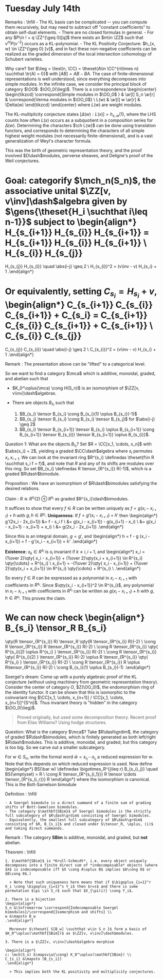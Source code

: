 # Tuesday July 14th

Remarks
:   \hfill
    - The KL basis can be complicated -- you can compute them recursively, but may need to subtract off "constant coefficients" to obtain self-dual elements.
    - There are no closed formulas in general.
    - For any $P\in ! + q \ZZ^{\geq 0}[q]$ there exists an $m\in \ZZ$ such that $v^m P(v^{-2})$ occurs as a KL-polynomial.
    - The KL Positivity Conjecture: $h_{x, w} \in \ZZ^{\geq 0} [v]$, and in fact these non-negative coefficients can be realized as the graded dimension of the local intersection cohomology of Schubert varieties.


Why care?
Set $\lieg = \liesl(n, \CC) = \theset{A\in \CC^{n\times n} \suchthat \tr(A) = 0}$ with $[AB] = AB - BA$.
The case of finite-dimensional representations is well understood, since everything decomposes into simple modules.
In the infinite case, we consider the principal block of category $\OO$: $\OO_0(\lieg)$.
There is a correspondence
\begin{center}
\begin{tikzcd}
\correspond{Simple modules in $\OO_0$ } & \ar[l] S_n \ar[r] & \correspond{Verma modules in $\OO_0$} \\
L(w) & \ar[l] w \ar[r] & \Delta(w)
\end{tikzcd}
\end{center}
where $L(w)$ are weight modules.

The KL-multiplicity conjecture states $[\Delta(w) : L(x)] = h_{x, w}(1)$, where the LHS counts how often $L(x)$ occurs as a subquotient in a composition series for $\Delta(w)$.
Determining the characters $\ch L(w)$ can be done using translation functors, and corresponds to determining the characters of all simple highest weight modules (not necessarily finite-dimensional), and is a vast generalization of Weyl's character formula.

This was the birth of geometric representation theory, and the proof involved $D\dash$modules, perverse sheaves, and Deligne's proof of the Weil conjectures.

Goal: categorify $\mch_n(S_n)$, the associative unital $\ZZ[v, v\inv]\dash$algebra given by $\gens{\theset{H_i \suchthat i\leq n-1}}$ subject to
\begin{align*}
H_{s_{i+1}}
H_{s_{i}}
H_{s_{i+1}} = 
H_{s_{i+1}}
H_{s_{i}}
H_{s_{i+1}} \\
H_{s_{i}}
H_{s_{j}}
=
H_{s_{j}}
H_{s_{i}} \quad \abs{i-j} \geq 2 \\
H_{s_{i}}^2 = (v\inv - v) H_{s_i} + 1
.\end{align*}

Or equivalently, setting $C_{s_i} = H_{s_i} + v$,
\begin{align*}
C_{s_{i+1}}
C_{s_{i}}
C_{s_{i+1}}  + C_{s_i} = 
C_{s_{i+1}}
C_{s_{i}}
C_{s_{i+1}} + C_{s_{i+1}} \\
C_{s_{i}}
C_{s_{j}}
=
C_{s_{j}}
C_{s_{i}} \quad \abs{i-j} \geq 2 \\
C_{s_{i}}^2 = (v\inv - v) H_{s_i} + 1
.\end{align*}

Remark
: The presentation above can be "lifted" to a categorical level.

So we want to find a category $\mca$ which is additive, monoidal, graded, and abelian such that

- $K_0^\oplus(\mca) \cong H(S_n)$ is an isomorphism of $\ZZ[v, v\inv]\dash$algebras.
- There are objects $B_{s_i}$ such that

  1. $B_{s_i} \tensor B_{s_i} \cong B_{s_i}(1) \oplus B_{s_i}(-1)$
  2. $B_{s_j} \tensor B_{s_i} \cong B_{s_i} \tensor B_{s_j}$ for $\abs{i-j} \geq 2$
  3. $B_{s_i} \tensor B_{s_{i+1}} \tensor B_{s_i} \oplus B_{s_{i+1}} \cong B_{s_{i+1}} \tensor B_{s_{i}} \tensor B_{s_{i+1}} \oplus B_{s_{i}}$.

Question 1: What are the objects $B_{s_i}$? 
Set $R = \CC[x_1, \cdots, x_n]$ with $\abs{x_i} = 2$, yielding a graded $\CC\dash$algebra where $s_i$ permutes $x_i, x_{i+1}$.
We can look at the invariant ring $R^{s_i} \definedas \theset{f\in R \suchthat s_i f = f}$, and note that $R$ and any of its shifts are modules over this ring.
So set $B_{s_i} \definedas R \tensor_{R^{s_i}} R(-1)$, which is a graded $R\dash$bimodule.

Proposition
: We have an isomorphism of $R\dash$bimodules satisfying the desired relations.

Claim
: $R\cong R^{s_i}(2) \oplus R^{s_i}$ as graded $R^{s_i}\dash$bimodules.

It suffices to show that every $f\in R$ can be written uniquely as $f = g(x_i - x_{i+1}) + h$ with $g, h \in R^{s_i}$.
**Uniqueness**: 
If $f =g'(x_i - x_{i+1}) + h'$ then
\begin{align*}
g'(2x_i - 2x_{i+1}) 
&= f - s_i f \\
&= g(x_i - x_{i+1}) - g(x_{i+1} - x_i)  \\
&= g(x_i - x_{i+1} - x_{i+1} + x_i) \\
&= g(2x_i - 2x_{i+1})
.\end{align*}

Since this is an integral domain, $g=g'$, and
\begin{align*}
h = f - g (x_i - x_{i+1}) = f - g'(x_i - x_{i+1}) = h'
.\end{align*}

**Existence**:
$x_k \in R^{s_i}$ is $s_i$ invariant if $k\neq i, i+1$, and
\begin{align*}
x_i = {1\over 2}\qty{ x_i - x_{i+1}} + {1\over 2}\qty{x_i + x_{i+1}} \in R^{s_i} \qty{\cdots} + R^{s_i}  \\
x_{i+1} = -{1\over 2}\qty{ x_i - x_{i+1}} + {1\over 2}\qty{x_i + x_{i+1}} \in R^{s_i} \qty{\cdots} + R^{s_i}  \\
.\end{align*}

So every $f\in R$ can be expressed as a polynomial in $x_i - x_{i+1}$ with coefficients in $R^{s_i}$.
Since $\qty{x_i - x_{i+1}}^2 \in R^{s_i}$, any polynomial in $x_i - x_{i+1}$ with coefficients in $R^{s_i}$ can be written as $g(x_i - x_{i+1}) + h$ with $g, h \in R^{s_i}$.
This proves the claim.

We can now check
\begin{align*}
B_{s_i} \tensor_R B_{s_i} 
=
\qty{R \tensor_{R^{s_i}} R} \tensor_R 
\qty{R \tensor_{R^{s_i}} R}(-2) \\
\cong R \tensor_{R^{s_i}} R \tensor_{R^{s_i}} R(-2) \\
\cong R \tensor_{R^{s_i}} \qty{ R^{s_i}(2) \oplus R^{s_i}  } \tensor_{R^{s_i}} R(-2) \\
\cong R \tensor_{R^{s_i}} \qty{ R^{s_i}(2)   } \tensor_{R^{s_i}} R(-2)  \oplus
R \tensor_{R^{s_i}} \qty{ R^{s_i}  } \tensor_{R^{s_i}} R(-2) \\
\cong R \tensor_{R^{s_i}} R \oplus R\tensor_{R^{s_i}} R(-2) \\
\cong B_{s_i}(1) \oplus B_{s_i}(-1)
.\end{align*}

Soergel's dream:
Come up with a purely algebraic proof of the KL conjecture (without using machinery from geometric representation theory).
Consider the center of category $O$, $Z(\OO_0)$, the endomorphism ring of the identity functor.
It can be shown that this is isomorphic to the coinvariant ring $\CC[x_1, \cdots, x_{n+1}] / \CC[x_1, \cdots, x_{n+1}]^{S^n}$.
Thus invariant theory is "hidden" in the category $\OO_0(\lieg)$.

> Proved originally, but used some decomposition theory. 
> Recent proof from Elias Williams? Using hodge structures.

Question:
What is the category $\mca$?
Take $R\dash\grdim$, the category of graded $R\dash$bimodules, which is finitely generated as both left/right $R\dash$modules.
This is additive, monoidal, and graded, but this category is too big.
So we carve out a smaller subcategory.

For $w\in S_n$, write the formal word $\bar w = s_{i_1} \cdots s_{i_r}$ a reduced expression for $w$.
Note that this depends on which reduced expression is used.
Now define
\begin{align*}
BS(\bar w) \definedas \bigotimes_R^{j\leq r} B_{s_{i_j}}  \quad BS(\emptyset) = R \\
\cong R \tensor_{R^{s_{i_1}}} R \tensor \cdots \tensor_{R^{s_{i_r}}} R
\end{align*}
where the isomorphism is canonical.
This is the Bott-Samelson bimodule

Definition
:   \hfill
    
    - A Soergel bimodule is a direct summand of a finite sum of grading shifts of Bott-Samelson bimodules.
    - The category $\mathbf{SBim}$ of Soergel bimodules is the strictly full subcategory of $R\dash\grdim$ consisting of Soergel bimodules.
    - Equivalently, the smallest full subcategory of $R\dash\grdim$ consisting of $R, B_{s_i}$ and closed under $\tensor_R, \oplus, (i)$ and taking direct summands.


Remark
: The category $\mathbf{SBim}$ is additive, monoidal, and graded, but **not** abelian.

Theorem
:   \hfill

    1. $\mathbf{SBim}$ is *Krull-Schmidt*, i.e. every object uniquely decomposes into a finite direct sum of *indecomposable* objects (where $X$ is indecomposable iff $X \cong A\oplus B$ implies $A\cong 0$ or $B\cong 0$.)
    
      > Note that such uniqueness here means that if $\bigoplus_{i=1}^r X_i \cong \bigoplus_{i=1}^s Y_i$ then $r=s$ and there is some permutation $\pi \in S_r$ such that $X_{\pi(i)} \cong Y_i$.

    2. There is a bijection
    \begin{align*}
    S_n &\tofromarrow \correspond{Indecomposable Soergel bimodules}/\correspond{Isomorphism and shifts} \\
    w &\mapsto B_w
    .\end{align*}

      Moreover $\theset{ S[B_w] \suchthat w\in S_n }$ form a basis of $K_0^\oplus(\mathbf{SBim})$ as $\ZZ[v, v\inv]\dash$modules.

    3. There is a $\ZZ[v, v\inv]\dash$algebra morphism
    
    \begin{align*}
    c: \mch(S_n) &\mapsvia{\cong} K_0^\oplus(\mathbf{SBim}) \\
    C_{s_i} &\mapsto [B_{s_i}]
    .\end{align*}

      > This implies both the KL positivity and multiplicity conjectures.

    


